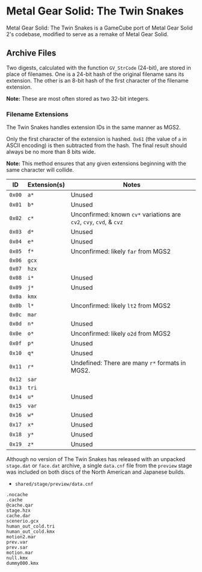 # Metal Gear Solid: The Twin Snakes

Metal Gear Solid: The Twin Snakes is a GameCube port of Metal Gear Solid 2's codebase, modified to serve as a remake of Metal Gear Solid.

## Archive Files

Two digests, calculated with the function ``GV_StrCode`` (24-bit), are stored in place of filenames. One is a 24-bit hash of the original filename sans its extension. The other is an 8-bit hash of the first character of the filename extension.

**Note:** These are most often stored as two 32-bit integers.

### Filename Extensions

The Twin Snakes handles extension IDs in the same manner as MGS2.

Only the first character of the extension is hashed. ``0x61`` (the value of ``a`` in ASCII encoding) is then subtracted from the hash. The final result should always be no more than 8 bits wide.

**Note:** This method ensures that any given extensions beginning with the same character will collide.

ID       | Extension(s) | Notes
-------- | ------------ | -----
``0x00`` | ``a*``       | Unused
``0x01`` | ``b*``       | Unused
``0x02`` | ``c*``       | Unconfirmed: known ``cv*`` variations are ``cv2``, ``cvy``, ``cvd``, & ``cvz``
``0x03`` | ``d*``       | Unused
``0x04`` | ``e*``       | Unused
``0x05`` | ``f*``       | Unconfirmed: likely ``far`` from MGS2
``0x06`` | ``gcx``      |
``0x07`` | ``hzx``      |
``0x08`` | ``i*``       | Unused
``0x09`` | ``j*``       | Unused
``0x0a`` | ``kmx``      |
``0x0b`` | ``l*``       | Unconfirmed: likely ``lt2`` from MGS2
``0x0c`` | ``mar``      |
``0x0d`` | ``n*``       | Unused
``0x0e`` | ``o*``       | Unconfirmed: likely ``o2d`` from MGS2
``0x0f`` | ``p*``       | Unused
``0x10`` | ``q*``       | Unused
``0x11`` | ``r*``       | Undefined: There are many ``r*`` formats in MGS2.
``0x12`` | ``sar``      |
``0x13`` | ``tri``      |
``0x14`` | ``u*``       | Unused
``0x15`` | ``var``      |
``0x16`` | ``w*``       | Unused
``0x17`` | ``x*``       | Unused
``0x18`` | ``y*``       | Unused
``0x19`` | ``z*``       | Unused

Although no version of The Twin Snakes has released with an unpacked ``stage.dat`` or ``face.dat`` archive, a single ``data.cnf`` file from the ``preview`` stage was included on both discs of the North American and Japanese builds.

- ``shared/stage/preview/data.cnf``
```
.nocache
.cache
@cache.qar
stage.hzx
cache.dar
scenerio.gcx
human_out_cold.tri
human_out_cold.kmx
motion2.mar
prev.var
prev.sar
motion.mar
null.kmx
dummy000.kmx
```
